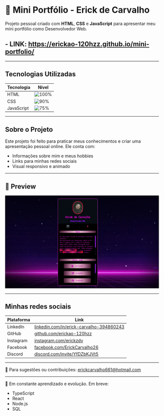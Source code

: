 # 🚀 Mini Portfólio - Erick de Carvalho

Projeto pessoal criado com **HTML**, **CSS** e **JavaScript** para apresentar meu mini portfólio como Desenvolvedor Web.

## - LINK: https://erickao-120hzz.github.io/mini-portfolio/

---

## Tecnologias Utilizadas

| Tecnologia | Nível                                                     |
| ---------- | --------------------------------------------------------- |
| HTML       | ![100%](https://img.shields.io/badge/-100%25-brightgreen) |
| CSS        | ![90%](https://img.shields.io/badge/-90%25-green)         |
| JavaScript | ![75%](https://img.shields.io/badge/-75%25-yellow)        |

---

## Sobre o Projeto

Este projeto foi feito para praticar meus conhecimentos e criar uma apresentação pessoal online. Ele conta com:

- Informações sobre mim e meus hobbies
- Links para minhas redes sociais
- Visual responsivo e animado

---

## 📸 Preview

![Preview do Projeto](./src/imagens/imagem-projeto.jpg)

---

## Minhas redes sociais

| Plataforma | Link                                                                                              |
| ---------- | ------------------------------------------------------------------------------------------------- |
| LinkedIn   | [linkedin.com/in/erick-carvalho-394860243](https://www.linkedin.com/in/erick-carvalho-394860243/) |
| GitHub     | [github.com/erickao-120hzz](https://github.com/erickao-120hzz)                                    |
| Instagram  | [instagram.com/erickzdv](https://www.instagram.com/erickzdv)                                      |
| Facebook   | [facebook.com/ErickCarvalho26](https://www.facebook.com/ErickCarvalho26)                          |
| Discord    | [discord.com/invite/YfDZbKJVt5](https://discord.com/invite/YfDZbKJVt5)                            |

---

📧 Para sugestões ou contribuições: erickcarvalho661@hotmail.com

---

🧠 Em constante aprendizado e evolução. Em breve:

- TypeScript
- React
- Node.js
- SQL
